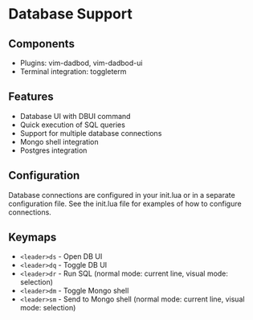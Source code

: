 # Database Support

## Components
- Plugins: vim-dadbod, vim-dadbod-ui
- Terminal integration: toggleterm

## Features
- Database UI with DBUI command
- Quick execution of SQL queries
- Support for multiple database connections
- Mongo shell integration
- Postgres integration

## Configuration
Database connections are configured in your init.lua or in a separate configuration file.
See the init.lua file for examples of how to configure connections.

## Keymaps
- `<leader>ds` - Open DB UI
- `<leader>dq` - Toggle DB UI
- `<leader>dr` - Run SQL (normal mode: current line, visual mode: selection)
- `<leader>dm` - Toggle Mongo shell
- `<leader>sm` - Send to Mongo shell (normal mode: current line, visual mode: selection)
